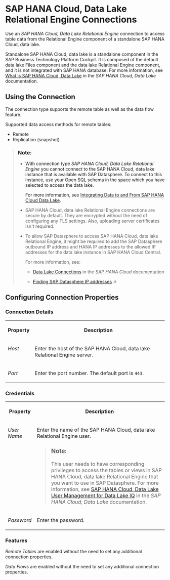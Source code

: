 <!-- loio40763e2e3e33440db0c37f6bcbe650f0 -->

# SAP HANA Cloud, Data Lake Relational Engine Connections

Use an *SAP HANA Cloud, Data Lake Relational Engine* connection to access table data from the Relational Engine component of a standalone SAP HANA Cloud, data lake.

Standalone SAP HANA Cloud, data lake is a standalone component in the SAP Business Technology Platform Cockpit. It is composed of the default data lake Files component and the data lake Relational Engine component, and it is not integrated with SAP HANA database. For more information, see [What is SAP HANA Cloud, Data Lake](https://help.sap.com/docs/SAP_HANA_DATA_LAKE/a896c6a184f21015b5bcf4c7a967df07/228c19ac890046ecbe8e38a540c0cb6b.html) in the *SAP HANA Cloud, Data Lake* documentation.



<a name="loio40763e2e3e33440db0c37f6bcbe650f0__HDLDB_usage"/>

## Using the Connection

The connection type supports the remote table as well as the data flow feature.

Supported data access methods for remote tables:

-   Remote
-   Replication \(snapshot\)

> ### Note:  
> -   With connection type *SAP HANA Cloud, Data Lake Relational Engine* you cannot connect to the SAP HANA Cloud, data lake instance that is available with SAP Datasphere. To connect to this instance, use your Open SQL schema in the space which you have selected to access the data lake.
> 
>     For more information, see [Integrating Data to and From SAP HANA Cloud Data Lake](../Integrating-Data-to-and-From-HANA-Cloud/integrating-data-to-and-from-sap-hana-cloud-data-lake-e84545b.md).
> 
> -   SAP HANA Cloud, data lake Relational Engine connections are secure by default. They are encrypted without the need of configuring any TLS settings. Also, uploading server certificates isn't required.
> 
> -   To allow SAP Datasphere to access SAP HANA Cloud, data lake Relational Engine, it might be required to add the SAP Datasphere outbound IP address and HANA IP addresses to the allowed IP addresses for the data lake instance in SAP HANA Cloud Central.
> 
>     For more information, see:
> 
>     -   [Data Lake Connections](https://help.sap.com/docs/HANA_CLOUD/9ae9104a46f74a6583ce5182e7fb20cb/7e8ca90a9b4940d2930c36e92fbf6ba7.html) in the *SAP HANA Cloud* documentation
> 
>     -   [Finding SAP Datasphere IP addresses](https://help.sap.com/viewer/9f804b8efa8043539289f42f372c4862/cloud/en-US/0934f7ed9a534e638299f53ab60866ae.html "Find externally facing IP addresses that for particular remote applications must be added to allowlists before you can to use connections to these remote applications.") :arrow_upper_right:



<a name="loio40763e2e3e33440db0c37f6bcbe650f0__section_nrb_hcc_x4b"/>

## Configuring Connection Properties



### Connection Details


<table>
<tr>
<th valign="top">

Property



</th>
<th valign="top">

Description



</th>
</tr>
<tr>
<td valign="top">

*Host* 



</td>
<td valign="top">

Enter the host of the SAP HANA Cloud, data lake Relational Engine server. 



</td>
</tr>
<tr>
<td valign="top">

*Port* 



</td>
<td valign="top">

Enter the port number. The default port is `443`. 



</td>
</tr>
</table>



### Credentials


<table>
<tr>
<th valign="top">

Property



</th>
<th valign="top">

Description



</th>
</tr>
<tr>
<td valign="top">

*User Name* 



</td>
<td valign="top">

Enter the name of the SAP HANA Cloud, data lake Relational Engine user.

> ### Note:  
> This user needs to have corresponding privileges to access the tables or views in SAP HANA Cloud, data lake Relational Engine that you want to use in SAP Datasphere. For more information, see [SAP HANA Cloud, Data Lake User Management for Data Lake IQ](https://help.sap.com/viewer/745778e524f74bb4af87460cca5e62c4/latest/en-US) in the *SAP HANA Cloud, Data Lake* documentation.



</td>
</tr>
<tr>
<td valign="top">

*Password* 



</td>
<td valign="top">

Enter the password. 



</td>
</tr>
</table>



### Features

*Remote Tables* are enabled without the need to set any additional connection properties.

*Data Flows* are enabled without the need to set any additional connection properties.

